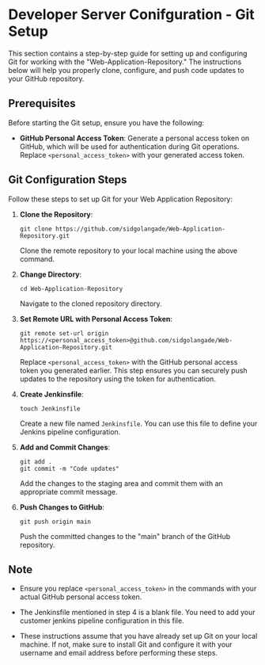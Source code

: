 # Developer Server Conifguration - Git Setup

This section contains a step-by-step guide for setting up and configuring Git for working with the "Web-Application-Repository." The instructions below will help you properly clone, configure, and push code updates to your GitHub repository.

## Prerequisites

Before starting the Git setup, ensure you have the following:

- **GitHub Personal Access Token**: Generate a personal access token on GitHub, which will be used for authentication during Git operations. Replace `<personal_access_token>` with your generated access token.

## Git Configuration Steps

Follow these steps to set up Git for your Web Application Repository:

1. **Clone the Repository**:

   ```
   git clone https://github.com/sidgolangade/Web-Application-Repository.git
   ```

   Clone the remote repository to your local machine using the above command.

2. **Change Directory**:

   ```
   cd Web-Application-Repository
   ```

   Navigate to the cloned repository directory.

3. **Set Remote URL with Personal Access Token**:

   ```
   git remote set-url origin https://<personal_access_token>@github.com/sidgolangade/Web-Application-Repository.git
   ```

   Replace `<personal_access_token>` with the GitHub personal access token you generated earlier. This step ensures you can securely push updates to the repository using the token for authentication.

4. **Create Jenkinsfile**:

   ```
   touch Jenkinsfile
   ```

   Create a new file named `Jenkinsfile`. You can use this file to define your Jenkins pipeline configuration.

5. **Add and Commit Changes**:

   ```
   git add .
   git commit -m "Code updates"
   ```

   Add the changes to the staging area and commit them with an appropriate commit message.

6. **Push Changes to GitHub**:

   ```
   git push origin main
   ```

   Push the committed changes to the "main" branch of the GitHub repository.

## Note

- Ensure you replace `<personal_access_token>` in the commands with your actual GitHub personal access token.

- The Jenkinsfile mentioned in step 4 is a blank file. You need to add your customer jenkins pipeline configuration in this file.

- These instructions assume that you have already set up Git on your local machine. If not, make sure to install Git and configure it with your username and email address before performing these steps.